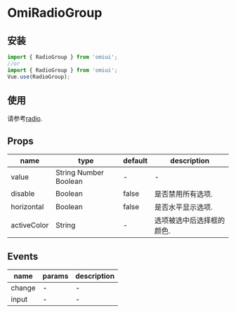 # OmiRadioGroup

## 安装

```js
import { RadioGroup } from 'omiui';
//or
import { RadioGroup } from 'omiui';
Vue.use(RadioGroup);
```

## 使用

请参考[radio]().

## Props

| name        | type                  | default | description               |
| ----------- | --------------------- | ------- | ------------------------- |
| value       | String Number Boolean | -       | -                         |
| disable     | Boolean               | false   | 是否禁用所有选项.         |
| horizontal  | Boolean               | false   | 是否水平显示选项.         |
| activeColor | String                | -       | 选项被选中后选择框的颜色. |

## Events

| name   | params | description |
| ------ | ------ | ----------- |
| change | -      | -           |
| input  | -      | -           |
